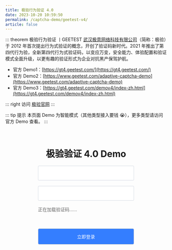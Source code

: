 ```yaml
---
title: 极验行为验证 4.0
date: 2023-10-20 10:59:50
permalink: /captcha-demo/geetest-v4/
article: false
---
```


::: theorem 极验行为验证 <Badge text="4.0" type="error" vertical="middle"/>丨GEETEST
[武汉极意网络科技有限公司](https://www.tianyancha.com/company/699317632)（简称：极验）于 2012 年首次提出行为式验证的概念，开创了验证码新时代。2021 年推出了第四代行为验，全新第四代行为式验证码，以变应万变，安全能力、体验配置和验证模式全面升级，以更有趣的验证形式为企业对抗黑产保驾护航。

- 官方 Demo1：[https://gt4.geetest.com/](https://gt4.geetest.com/)
- 官方 Demo2：[https://www.geetest.com/adaptive-captcha-demo](https://www.geetest.com/adaptive-captcha-demo)
- 官方 Demo3：[https://gt4.geetest.com/demov4/index-zh.html](https://gt4.geetest.com/demov4/index-zh.html)

::: right
访问 [极验官网](https://www.geetest.com/adaptive-captcha)
:::

::: tip 提示
本页面 Demo 为智能模式（其他类型接入要钱 :sob:），更多类型请访问官方 Demo 查看。
:::

<br>

[//]: # (<script src="https://lib.baomitu.com/jquery/1.9.1/jquery.min.js"></script>)
<script src="https://static.geetest.com/v4/gt4.js"></script>
<style>
    .gt-submit {
        background: #347eff;
        border-radius: 4px;
        margin: 20px 0;
        display: inline-block;
        width: 300px;
        height: 50px;
        box-sizing: border-box;
        border: 1px solid #ccc;
        color: #fff;
        cursor: pointer;
        font-size: 14px;
        line-height: 49px;
    }
    .gt-submit:hover {
        background: #1A73E8;
    }
    .gt-input {
        display: inline-block;
        width: 300px;
        padding: 12px;
        border: 1px solid #d1d6e0;
        background-color: #fff;
        position: relative;
        cursor: pointer;
        -webkit-box-sizing: border-box;
        box-sizing: border-box;
        border-radius: 3px;
        color: #292f3a;
        font-size: 14px;
        line-height: 20px;
    }
    #gt-captcha {
        width: 300px;
        height: 50px;
        display: inline-block;
    }
    .gt-show {
        display: block;
    }
    #gt-wait {
        text-align: left;
        color: #666;
        margin: 0;
        font-size: 14px;
    }
</style>
<div style="text-align: center">
    <h1>极验验证 4.0 Demo</h1>
    <form id="form">
        <div>
            <input type="text" :placeholder="'\ue614 请输入账号'" id="username" maxlength="" class="iconfont gt-input">
        </div>
        <br>
        <div>
            <input type="text" :placeholder="'\ue69c 请输入密码'" id="password" maxlength="" class="iconfont gt-input">
        </div>
        <br>
        <div>
            <div id="gt-captcha">
                <p id="gt-wait" class="gt-show">正在加载验证码......</p>
            </div>
        </div>
        <input class="gt-submit" id="submit" type="submit" value="立即登录">
    </form>
</div>
<script>
    initGeetest4({
        captchaId: '4f6147ccd6e9a39ab33608b16e248abc',
        product: 'float',
        nativeButton: {width:'300px',height:'50px'}
    }, function (captchaObj) {
        captchaObj.appendTo('#gt-captcha');
        captchaObj.onReady(function () {
            $('#gt-wait').hide();
        });
        $('#submit').click(function (e) {
            var result = captchaObj.getValidate();
            if (!result) {
                e.preventDefault();
                return alert('请先完成验证！');
            }
            result.captcha_id = '4f6147ccd6e9a39ab33608b16e248abc';
            $.ajax({
                url: 'https://api.spiderapi.cn/geetest4/login',
                type: 'post',
                dataType: 'json',
                data: result,
                success: function (data) {
                    if (data.result === 'success') {
                        alert('登录成功！');
                        captchaObj.reset();
                    } else if (data.result === 'fail') {
                        alert('登录失败，请重新验证！');
                        captchaObj.reset();
                    }
                }
            });
        });
    });
</script>
